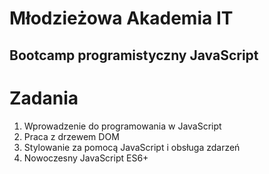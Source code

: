 # Młodzieżowa Akademia IT

## Bootcamp programistyczny JavaScript

# Zadania 

1. Wprowadzenie do programowania w JavaScript
2. Praca z drzewem DOM
3. Stylowanie za pomocą JavaScript i obsługa zdarzeń
4. Nowoczesny JavaScript ES6+
